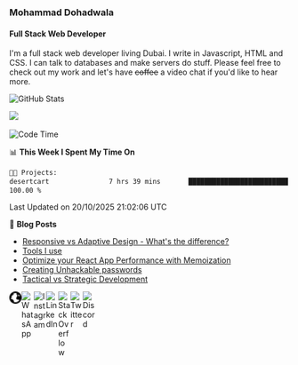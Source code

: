 ### Mohammad Dohadwala

#### Full Stack Web Developer

I'm a full stack web developer living Dubai. I write in Javascript, HTML and CSS. I can talk to databases and make servers do stuff. Please feel free to check out my work and let's have ~~coffee~~ a video chat if you'd like to hear more.

![GitHub Stats][stats]

![](https://komarev.com/ghpvc/?username=Gr8z)

<!--START_SECTION:waka-->
![Code Time](http://img.shields.io/badge/Code%20Time-6%2C348%20hrs%201%20min-blue)

📊 **This Week I Spent My Time On** 

```text
🐱‍💻 Projects: 
desertcart               7 hrs 39 mins       █████████████████████████   100.00 % 
```


 Last Updated on 20/10/2025 21:02:06 UTC
<!--END_SECTION:waka-->

📕 **Blog Posts** 
<!-- BLOG-POST-LIST:START -->
- [Responsive vs Adaptive Design - What&#39;s the difference?](https://dohad.dev/blog/responsive-vs-adaptive)
- [Tools I use](https://dohad.dev/blog/uses)
- [Optimize your React App Performance with Memoization](https://dohad.dev/blog/memoization-react)
- [Creating Unhackable passwords](https://dohad.dev/blog/strong-passwords)
- [Tactical vs Strategic Development](https://dohad.dev/blog/tactical-vs-strategic)
<!-- BLOG-POST-LIST:END -->

[<img align="left" alt="dohad.dev" width="22px" src="https://raw.githubusercontent.com/iconic/open-iconic/master/svg/globe.svg" />][website]
[<img align="left" alt="WhatsApp" width="22px" src="https://cdn.jsdelivr.net/npm/simple-icons@v3/icons/whatsapp.svg" />][whatsapp]
[<img align="left" alt="Instagram" width="22px" src="https://cdn.jsdelivr.net/npm/simple-icons@v3/icons/instagram.svg" />][instagram]
[<img align="left" alt="LinkedIn" width="22px" src="https://cdn.jsdelivr.net/npm/simple-icons@v3/icons/linkedin.svg" />][linkedin]
[<img align="left" alt="Stack Overflow" width="22px" src="https://cdn.jsdelivr.net/npm/simple-icons@v3/icons/stackoverflow.svg" />][stackoverflow]
[<img align="left" alt="Twitter" width="22px" src="https://cdn.jsdelivr.net/npm/simple-icons@v3/icons/twitter.svg" />][twitter]
[<img align="left" alt="Discord" width="22px" src="https://cdn.jsdelivr.net/npm/simple-icons@v3/icons/discord.svg" />][discord]

[website]: https://dohad.dev
[whatsapp]: https://wa.me/971552328372
[instagram]: https://www.instagram.com/mohammad.dohad
[linkedin]: https://www.linkedin.com/in/mohammaddohad
[stackoverflow]: https://stackoverflow.com/users/5008677
[twitter]: https://twitter.com/mohammaddohad
[discord]: https://discord.gg/fap7gWy
[stats]: https://github-readme-stats.vercel.app/api?username=Gr8z&show_icons=true&count_private=true&hide_title=true&hide_rank=true
